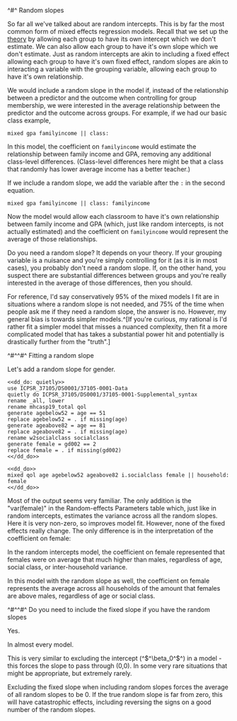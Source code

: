 ^#^ Random slopes

So far all we've talked about are random intercepts. This is by far the most common form of mixed effects regression models. Recall that we set up the
[theory](#mixed-model-theory.html#theory) by allowing each group to have its own intercept which we don't estimate. We can also allow each group to
have it's own slope which we don't estimate. Just as random intercepts are akin to including a fixed effect allowing each group to have it's own fixed
effect, random slopes are akin to interacting a variable with the grouping variable, allowing each group to have it's own relationship.

We would include a random slope in the model if, instead of the relationship between a predictor and the outcome when controlling for group
membership, we were interested in the average relationship between the predictor and the outcome across groups. For example, if we had our basic class
example,

```
mixed gpa familyincome || class:
```

In this model, the coefficient on `familyincome` would estimate the relationship between family income and GPA, removing any additional class-level
differences. (Class-level differences here might be that a class that randomly has lower average income has a better teacher.)

If we include a random slope, we add the variable after the `:` in the second equation.

```
mixed gpa familyincome || class: familyincome
```

Now the model would allow each classroom to have it's own relationship between family income and GPA (which, just like random intercepts, is not
actually estimated) and the coefficient on `familyincome` would represent the average of those relationships.

Do you need a random slope? It depends on your theory. If your grouping variable is a nuisance and you're simply controlling for it (as it is in most
cases), you probably don't need a random slope. If, on the other hand, you suspect there are substantial differences between groups and you're really
interested in the average of those differences, then you should.

For reference, I'd say conservatively 95% of the mixed models I fit are in situations where a random slope is not needed, and 75% of the time when
people ask me if they need a random slope, the answer is no. However, my general bias is towards simpler models.^[If you're curious, my rational is
I'd rather fit a simpler model that misses a nuanced complexity, then fit a more complicated model that has takes a substantial power hit and
potentially is drastically further from the "truth".]

^#^^#^ Fitting a random slope

Let's add a random slope for gender.
~~~~
<<dd_do: quietly>>
use ICPSR_37105/DS0001/37105-0001-Data
quietly do ICPSR_37105/DS0001/37105-0001-Supplemental_syntax
rename _all, lower
rename mhcasp19_total qol
generate agebelow52 = age == 51
replace agebelow52 = . if missing(age)
generate ageabove82 = age == 81
replace ageabove82 = . if missing(age)
rename w2socialclass socialclass
generate female = gd002 == 2
replace female = . if missing(gd002)
<</dd_do>>
~~~~

~~~~
<<dd_do>>
mixed qol age agebelow52 ageabove82 i.socialclass female || household: female
<</dd_do>>
~~~~

Most of the output seems very familiar. The only addition is the "var(female)" in the Random-effects Parameters table which, just like in random
intercepts, estimates the variance across all the random slopes. Here it is very non-zero, so improves model fit. However, none of the fixed effects
really change. The only difference is in the interpretation of the coefficient on female:

In the random intercepts model, the coefficient on female represented that females were on average that much higher than males, regardless of age, social
class, or inter-household variance.

In this model with the random slope as well, the coefficient on female represents the average across all households of the amount that females are above
males, regardless of age or social class.

^#^^#^ Do you need to include the fixed slope if you have the random slopes

Yes.

In almost every model.

This is very similar to excluding the intercept (^$^\beta_0^$^) in a model - this forces the slope to pass through (0,0). In some very rare situations
that might be appropriate, but extremely rarely.

Excluding the fixed slope when including random slopes forces the average of all random slopes to be 0. If the true random slope is far from zero,
this will have catastrophic effects, including reversing the signs on a good number of the random slopes.
